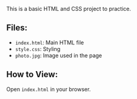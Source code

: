 This is a basic HTML and CSS project to practice.

## Files:
- `index.html`: Main HTML file
- `style.css`: Styling
- `photo.jpg`: Image used in the page

## How to View:
Open `index.html` in your browser.
